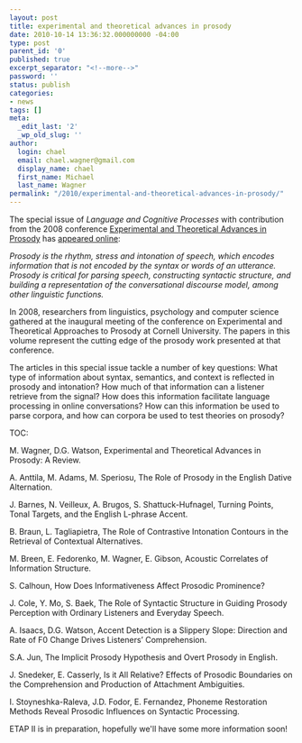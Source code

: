```yaml
---
layout: post
title: experimental and theoretical advances in prosody
date: 2010-10-14 13:36:32.000000000 -04:00
type: post
parent_id: '0'
published: true
excerpt_separator: "<!--more-->"
password: ''
status: publish
categories:
- news
tags: []
meta:
  _edit_last: '2'
  _wp_old_slug: ''
author:
  login: chael
  email: chael.wagner@gmail.com
  display_name: chael
  first_name: Michael
  last_name: Wagner
permalink: "/2010/experimental-and-theoretical-advances-in-prosody/"
---
```

The special issue of _Language and Cognitive Processes_ with contribution from the 2008 conference [Experimental and Theoretical Advances in Prosody](http://www.prosodylab.org/~chael/www/etap/) has [appeared online](http://www.informaworld.com/smpp/title~db=all~content=g927683184):

_Prosody is the rhythm, stress and intonation of speech, which encodes information that is not encoded by the syntax or words of an utterance. Prosody is critical for parsing speech, constructing syntactic structure, and building a representation of the conversational discourse model, among other linguistic functions._

In 2008, researchers from linguistics, psychology and computer science gathered at the inaugural meeting of the conference on Experimental and Theoretical Approaches to Prosody at Cornell University. The papers in this volume represent the cutting edge of the prosody work presented at that conference.

<!--more-->

The articles in this special issue tackle a number of key questions: What type of information about syntax, semantics, and context is reflected in prosody and intonation? How much of that information can a listener retrieve from the signal? How does this information facilitate language processing in online conversations? How can this information be used to parse corpora, and how can corpora be used to test theories on prosody?

TOC:

M. Wagner, D.G. Watson, Experimental and Theoretical Advances in Prosody: A Review.

A. Anttila, M. Adams, M. Speriosu, The Role of Prosody in the English Dative Alternation.

J. Barnes, N. Veilleux, A. Brugos, S. Shattuck-Hufnagel, Turning Points, Tonal Targets, and the English L-phrase Accent.

B. Braun, L. Tagliapietra, The Role of Contrastive Intonation Contours in the Retrieval of Contextual Alternatives.

M. Breen, E. Fedorenko, M. Wagner, E. Gibson, Acoustic Correlates of Information Structure.

S. Calhoun, How Does Informativeness Affect Prosodic Prominence?

J. Cole, Y. Mo, S. Baek, The Role of Syntactic Structure in Guiding Prosody Perception with Ordinary Listeners and Everyday Speech.

A. Isaacs, D.G. Watson, Accent Detection is a Slippery Slope: Direction and Rate of F0 Change Drives Listeners’ Comprehension.

S.A. Jun, The Implicit Prosody Hypothesis and Overt Prosody in English.

J. Snedeker, E. Casserly, Is it All Relative? Effects of Prosodic Boundaries on the Comprehension and Production of Attachment Ambiguities.

I. Stoyneshka-Raleva, J.D. Fodor, E. Fernandez, Phoneme Restoration Methods Reveal Prosodic Influences on Syntactic Processing.

ETAP II is in preparation, hopefully we'll have some more information soon!

